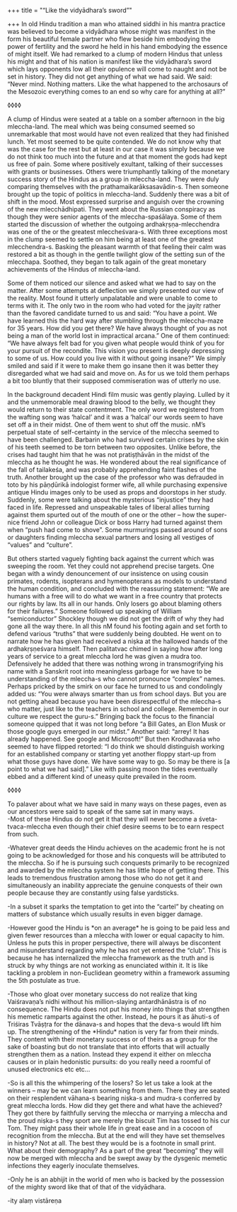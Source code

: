 +++
title = "“Like the vidyādhara’s sword”"

+++
In old Hindu tradition a man who attained siddhi in his mantra practice
was believed to become a vidyādhara whose might was manifest in the form
his beautiful female partner who flew beside him embodying the power of
fertility and the sword he held in his hand embodying the essence of
might itself. We had remarked to a clump of modern Hindus that unless
his might and that of his nation is manifest like the vidyādhara’s sword
which lays opponents low all their opulence will come to naught and not
be set in history. They did not get anything of what we had said. We
said: “Never mind. Nothing matters. Like the what happened to the
archosaurs of the Mesozoic everything comes to an end so why care for
anything at all?”

◊◊◊◊

A clump of Hindus were seated at a table on a somber afternoon in the
big mleccha-land. The meal which was being consumed seemed so
unremarkable that most would have not even realized that they had
finished lunch. Yet most seemed to be quite contended. We do not know
why that was the case for the rest but at least in our case it was
simply because we do not think too much into the future and at that
moment the gods had kept us free of pain. Some where positively
exultant, talking of their successes with grants or businesses. Others
were triumphantly talking of the monetary success story of the Hindus as
a group in mleccha-land. They were duly comparing themselves with the
prathamaikarāksasavādin-s. Then someone brought up the topic of politics
in mleccha-land. Suddenly there was a bit of shift in the mood. Most
expressed surprise and anguish over the crowning of the new
mlecchādhipati. They went about the Russian conspiracy as though they
were senior agents of the mleccha-spaśālaya. Some of them started the
discussion of whether the outgoing ardhakṛṣṇa-mlecchendra was one of the
or the greatest mleccheśvara-s. With three exceptions most in the clump
seemed to settle on him being at least one of the greatest
mlecchendra-s. Basking the pleasant warmth of that feeling their calm
was restored a bit as though in the gentle twilight glow of the setting
sun of the mlecchapa. Soothed, they began to talk again of the great
monetary achievements of the Hindus of mleccha-land.

Some of them noticed our silence and asked what we had to say on the
matter. After some attempts at deflection we simply presented our view
of the reality. Most found it utterly unpalatable and were unable to
come to terms with it. The only two in the room who had voted for the
jayitṛ rather than the favored candidate turned to us and said: “You
have a point. We have learned this the hard way after stumbling through
the mleccha-maze for 35 years. How did you get there? We have always
thought of you as not being a man of the world lost in impractical
arcana.” One of them continued: “We have always felt bad for you given
what people would think of you for your pursuit of the recondite. This
vision you present is deeply depressing to some of us. How could you
live with it without going insane?” We simply smiled and said if it were
to make them go insane then it was better they disregarded what we had
said and move on. As for us we told them perhaps a bit too bluntly that
their supposed commiseration was of utterly no use.

In the background decadent Hindi film music was gently playing. Lulled
by it and the unmemorable meal drawing blood to the belly, we thought
they would return to their state contentment. The only word we
registered from the wafting song was ‘halcal’ and it was a ‘halcal’ our
words seem to have set off a in their midst. One of them went to shut
off the music. nM’s perpetual state of self-certainty in the service of
the mleccha seemed to have been challenged. Barbarin who had survived
certain crises by the skin of his teeth seemed to be torn between two
opposites. Unlike before, the crises had taught him that he was not
pratiṣṭhāvān in the midst of the mleccha as he thought he was. He
wondered about the real significance of the fall of tailakeśa, and was
probably apprehending faint flashes of the truth. Another brought up the
case of the professor who was defrauded in toto by his pāṇḍūrikā
indologist former wife, all while purchasing expensive antique Hindu
images only to be used as props and doorstops in her study. Suddenly,
some were talking about the mysterious “injustice” they had faced in
life. Repressed and unspeakable tales of liberal allies turning against
them spurted out of the mouth of one or the other – how the super-nice
friend John or colleague Dick or boss Harry had turned against them when
“push had come to shove”. Some murmurings passed around of sons or
daughters finding mleccha sexual partners and losing all vestiges of
“values” and “culture”.

But others started vaguely fighting back against the current which was
sweeping the room. Yet they could not apprehend precise targets. One
began with a windy denouncement of our insistence on using cousin
primates, rodents, isopterans and hymenopterans as models to understand
the human condition, and concluded with the reassuring statement: “We
are humans with a free will to do what we want in a free country that
protects our rights by law. Its all in our hands. Only losers go about
blaming others for their failures.” Someone followed up speaking of
William “semiconductor” Shockley though we did not get the drift of why
they had gone all the way there. In all this nM found his footing again
and set forth to defend various “truths” that were suddenly being
doubted. He went on to narrate how he has given had received a niṣka at
the hallowed hands of the ardhakṛṣṇeśvara himself. Then palitatvac
chimed in saying how after long years of service to a great mleccha lord
he was given a mudra too. Defensively he added that there was nothing
wrong in transmogrifying his name with a Sanskrit root into meaningless
garbage for we have to be understanding of the mleccha-s who cannot
pronounce “complex” names. Perhaps pricked by the smirk on our face he
turned to us and condolingly added us: “You were always smarter than us
from school days. But you are not getting ahead because you have been
disrespectful of the mleccha-s who matter, just like to the teachers in
school and college. Remember in our culture we respect the guru-s.”
Bringing back the focus to the financial someone quipped that it was not
long before “a Bill Gates, an Elon Musk or those google guys emerged in
our midst.” Another said: “arrey\! It has already happened. See google
and Microsoft\!” But then Krodhavaśa who seemed to have flipped
retorted: “I do think we should distinguish working for an established
company or starting yet another floppy start-up from what those guys
have done. We have some way to go. So may be there is \[a point to what
we had said\].” Like with passing moon the tides eventually ebbed and a
different kind of uneasy quite prevailed in the room.

◊◊◊◊

To palaver about what we have said in many ways on these pages, even as
our ancestors were said to speak of the same sat in many ways.  
\-Most of these Hindus do not get it that they will never become a
śveta-tvaca-mleccha even though their chief desire seems to be to earn
respect from such.

\-Whatever great deeds the Hindu achieves on the academic front he is
not going to be acknowledged for those and his conquests will be
attributed to the mleccha. So if he is pursuing such conquests primarily
to be recognized and awarded by the mleccha system he has little hope of
getting there. This leads to tremendous frustration among those who do
not get it and simultaneously an inability appreciate the genuine
conquests of their own people because they are constantly using false
yardsticks.

\-In a subset it sparks the temptation to get into the “cartel” by
cheating on matters of substance which usually results in even bigger
damage.

\-However good the Hindu is \*on an average\* he is going to be paid
less and given fewer resources than a mleccha with lower or equal
capacity to him. Unless he puts this in proper perspective, there will
always be discontent and misunderstand regarding why he has not yet
entered the “club”. This is because he has internalized the mleccha
framework as the truth and is struck by why things are not working as
enunciated within it. It is like tackling a problem in non-Euclidean
geometry within a framework assuming the 5th postulate as true.

\-Those who gloat over monetary success do not realize that king
Vaiśravaṇa’s nidhi without his million-slaying antardhānāstra is of no
consequence. The Hindu does not put his money into things that
strengthen his memetic ramparts against the other. Instead, he pours it
as āhuti-s of Triśiras Tvāṣṭra for the dānava-s and hopes that the
deva-s would lift him up. The strengthening of the \*Hindu\* nation is
very far from their minds. They content with their monetary success or
of theirs as a group for the sake of boasting but do not translate that
into efforts that will actually strengthen them as a nation. Instead
they expend it either on mleccha causes or in plain hedonistic pursuits:
do you really need a roomful of unused electronics etc etc…

\-So is all this the whimpering of the losers? So let us take a look at
the winners – may be we can learn something from them. There they are
seated on their resplendent vāhana-s bearing niṣka-s and mudra-s
conferred by great mleccha lords. How did they get there and what have
the achieved? They got there by faithfully serving the mleccha or
marrying a mleccha and the proud niṣka-s they sport are merely the
biscuit Tim has tossed to his cur Tom. They might pass their whole life
in great ease and in a cocoon of recognition from the mleccha. But at
the end will they have set themselves in history? Not at all. The best
they would be is a footnote in small print. What about their demography?
As a part of the great “becoming” they will now be merged with mleccha
and be swept away by the dysgenic memetic infections they eagerly
inoculate themselves.

\-Only he is an abhijit in the world of men who is backed by the
possession of the mighty sword like that of that of the vidyādhara.

\-ity alaṃ vistāreṇa
